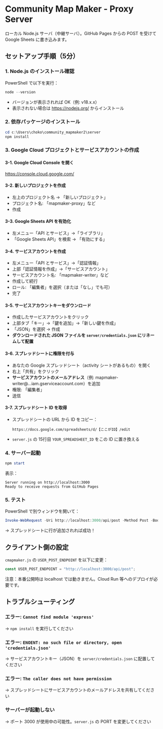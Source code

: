 # Community Map Maker - Proxy Server

ローカル Node.js サーバ（中継サーバ）。GitHub Pages からの POST を受けて Google Sheets に書き込みます。

## セットアップ手順（5分）

### 1. Node.js のインストール確認
PowerShell で以下を実行：
```powershell
node --version
```
- バージョンが表示されれば OK（例: v18.x.x）
- 表示されない場合は https://nodejs.org/ からインストール

### 2. 依存パッケージのインストール
```powershell
cd c:\Users\choko\community_mapmaker2\server
npm install
```

### 3. Google Cloud プロジェクトとサービスアカウントの作成

#### 3-1. Google Cloud Console を開く
https://console.cloud.google.com/

#### 3-2. 新しいプロジェクトを作成
- 左上のプロジェクト名 → 「新しいプロジェクト」
- プロジェクト名: 「mapmaker-proxy」など
- 作成

#### 3-3. Google Sheets API を有効化
- 左メニュー「API とサービス」→「ライブラリ」
- 「Google Sheets API」を検索 → 「有効にする」

#### 3-4. サービスアカウントを作成
- 左メニュー「API とサービス」→「認証情報」
- 上部「認証情報を作成」→「サービスアカウント」
- サービスアカウント名: 「mapmaker-writer」など
- 作成して続行
- ロール: 「編集者」を選択（または「なし」でも可）
- 完了

#### 3-5. サービスアカウントキーをダウンロード
- 作成したサービスアカウントをクリック
- 上部タブ「キー」→「鍵を追加」→「新しい鍵を作成」
- 「JSON」を選択 → 作成
- **ダウンロードされた JSON ファイルを `server/credentials.json` にリネームして配置**

#### 3-6. スプレッドシートに権限を付与
- あなたの Google スプレッドシート（activity シートがあるもの）を開く
- 右上「共有」をクリック
- **サービスアカウントのメールアドレス**（例: mapmaker-writer@...iam.gserviceaccount.com）を追加
- 権限: 「編集者」
- 送信

#### 3-7. スプレッドシート ID を取得
- スプレッドシートの URL から ID をコピー：
  ```
  https://docs.google.com/spreadsheets/d/【ここがID】/edit
  ```
- `server.js` の 15行目 `YOUR_SPREADSHEET_ID` をこの ID に置き換える

### 4. サーバー起動
```powershell
npm start
```

表示：
```
Server running on http://localhost:3000
Ready to receive requests from GitHub Pages
```

### 5. テスト
PowerShell で別ウィンドウを開いて：
```powershell
Invoke-WebRequest -Uri http://localhost:3000/api/post -Method Post -Body @{lat=35.6;lng=139.7;title='テスト';body='本文'} -ContentType 'application/x-www-form-urlencoded'
```

→ スプレッドシートに行が追加されれば成功！

## クライアント側の設定

`cmapmaker.js` の `USER_POST_ENDPOINT` を以下に変更：
```javascript
const USER_POST_ENDPOINT = "http://localhost:3000/api/post";
```

注意：本番公開時は localhost では動きません。Cloud Run 等へのデプロイが必要です。

## トラブルシューティング

### エラー: `Cannot find module 'express'`
→ `npm install` を実行してください

### エラー: `ENOENT: no such file or directory, open 'credentials.json'`
→ サービスアカウントキー（JSON）を `server/credentials.json` に配置してください

### エラー: `The caller does not have permission`
→ スプレッドシートにサービスアカウントのメールアドレスを共有してください

### サーバーが起動しない
→ ポート 3000 が使用中の可能性。`server.js` の PORT を変更してください
